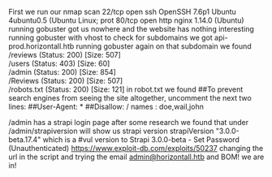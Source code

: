 First we run our nmap scan 
22/tcp open  ssh     OpenSSH 7.6p1 Ubuntu 4ubuntu0.5 (Ubuntu Linux; prot
80/tcp open  http    nginx 1.14.0 (Ubuntu)
running gobuster got us nowhere and the website has nothing interesting running gobuster with vhost to check for subdomains we got api-prod.horizontall.htb 
running gobuster again on that subdomain we found 
/reviews              (Status: 200) [Size: 507]                         
/users                (Status: 403) [Size: 60]                          
/admin                (Status: 200) [Size: 854]                  
/Reviews              (Status: 200) [Size: 507]                    
/robots.txt           (Status: 200) [Size: 121] 
in robot.txt we found 
##To prevent search engines from seeing the site altogether, uncomment the next two lines:
##User-Agent: *
##Disallow: /
names : doe,wail,john

/admin has a strapi login page
after some research we found that under /admin/strapiversion will show us strapi version 
strapiVersion	"3.0.0-beta.17.4" 
which is a #vul version to 
Strapi 3.0.0-beta - Set Password (Unauthenticated)
https://www.exploit-db.com/exploits/50237
changing the url in the script and trying the email admin@horizontall.htb and BOM! we are in!
